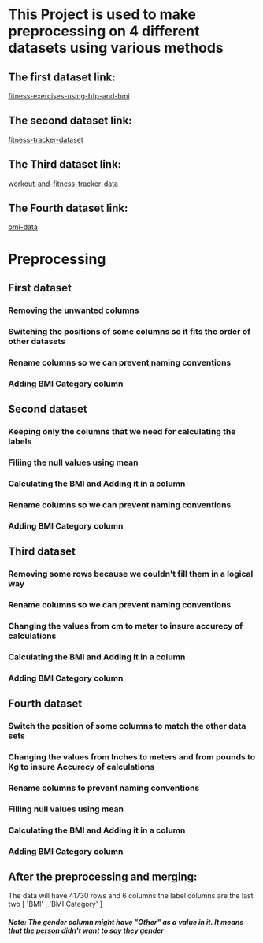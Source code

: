 # **This Project is used to make preprocessing on 4 different datasets using various methods**

## **The first dataset link:**

[fitness-exercises-using-bfp-and-bmi](https://www.kaggle.com/datasets/mustafa20635/fitness-exercises-using-bfp-and-bmi?select=final_dataset_BFP+.csv)

## The second dataset link:

[fitness-tracker-dataset](https://www.kaggle.com/datasets/nadeemajeedch/fitness-tracker-dataset)

## The Third dataset link:

[workout-and-fitness-tracker-data](https://www.kaggle.com/datasets/adilshamim8/workout-and-fitness-tracker-data)

## The Fourth dataset link:

[bmi-data](https://www.kaggle.com/datasets/freego1/bmi-data)

# Preprocessing

## First dataset

### Removing the unwanted columns

### Switching the positions of some columns so it fits the order of other datasets

### Rename columns so we can prevent naming conventions

### Adding BMI Category column

## Second dataset

### Keeping only the columns that we need for calculating the labels

### Filiing the null values using mean

### Calculating the BMI and Adding it in a column

### Rename columns so we can prevent naming conventions

### Adding BMI Category column

## Third dataset

### Removing some rows because we couldn't fill them in a logical way

### Rename columns so we can prevent naming conventions

### Changing the values from cm to meter to insure accurecy of calculations

### Calculating the BMI and Adding it in a column

### Adding BMI Category column

## Fourth dataset

### Switch the position of some columns to match the other data sets

### Changing the values from Inches to meters and from pounds to Kg to insure Accurecy of calculations

### Rename columns to prevent naming conventions

### Filling null values using mean

### Calculating the BMI and Adding it in a column

### Adding BMI Category column

## After the preprocessing and merging:

The data will have 41730 rows and 6 columns the label columns are the last two [ 'BMI' , 'BMI Category' ]

##### Note: The gender column might have "Other" as a value in it. It means that the person didn't want to say they gender
